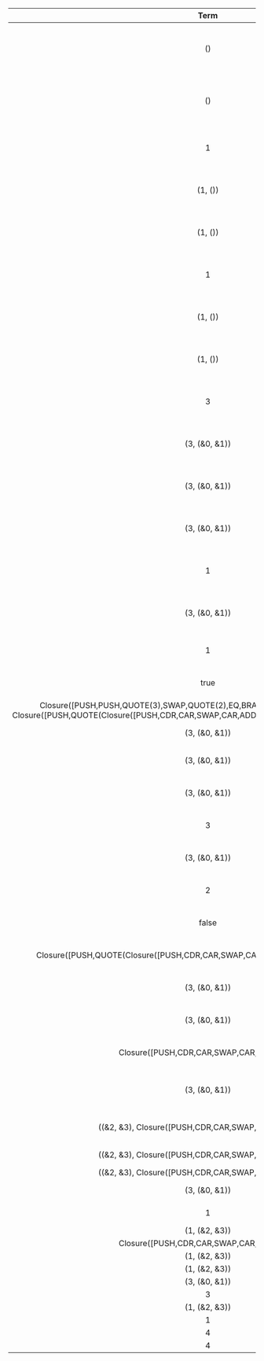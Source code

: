 | Term | Code | Stack |
|:-:|:-:|:-:|
| () | [PUSH, QUOTE(1), CONS, PUSH, CAR, SWAP, PUSH, QUOTE(3), CONS, PUSH, PUSH, QUOTE(1), SWAP, QUOTE(1), EQ, BRANCH(Closure([PUSH,PUSH,QUOTE(3),SWAP,QUOTE(2),EQ,BRANCH(Closure([QUOTE(4),RET]), Closure([PUSH,QUOTE(Closure([PUSH,CDR,CAR,SWAP,CAR,ADD,RET])),SWAP,CONS,RET])),CALL,RET]), Closure([QUOTE(6),RET])), CALL, SPLIT, SHR3, CONS, SWAP, CALL, STOP] | [] |
| () | [QUOTE(1), CONS, PUSH, CAR, SWAP, PUSH, QUOTE(3), CONS, PUSH, PUSH, QUOTE(1), SWAP, QUOTE(1), EQ, BRANCH(Closure([PUSH,PUSH,QUOTE(3),SWAP,QUOTE(2),EQ,BRANCH(Closure([QUOTE(4),RET]), Closure([PUSH,QUOTE(Closure([PUSH,CDR,CAR,SWAP,CAR,ADD,RET])),SWAP,CONS,RET])),CALL,RET]), Closure([QUOTE(6),RET])), CALL, SPLIT, SHR3, CONS, SWAP, CALL, STOP] | [()] |
| 1 | [CONS, PUSH, CAR, SWAP, PUSH, QUOTE(3), CONS, PUSH, PUSH, QUOTE(1), SWAP, QUOTE(1), EQ, BRANCH(Closure([PUSH,PUSH,QUOTE(3),SWAP,QUOTE(2),EQ,BRANCH(Closure([QUOTE(4),RET]), Closure([PUSH,QUOTE(Closure([PUSH,CDR,CAR,SWAP,CAR,ADD,RET])),SWAP,CONS,RET])),CALL,RET]), Closure([QUOTE(6),RET])), CALL, SPLIT, SHR3, CONS, SWAP, CALL, STOP] | [()] |
| (1, ()) | [PUSH, CAR, SWAP, PUSH, QUOTE(3), CONS, PUSH, PUSH, QUOTE(1), SWAP, QUOTE(1), EQ, BRANCH(Closure([PUSH,PUSH,QUOTE(3),SWAP,QUOTE(2),EQ,BRANCH(Closure([QUOTE(4),RET]), Closure([PUSH,QUOTE(Closure([PUSH,CDR,CAR,SWAP,CAR,ADD,RET])),SWAP,CONS,RET])),CALL,RET]), Closure([QUOTE(6),RET])), CALL, SPLIT, SHR3, CONS, SWAP, CALL, STOP] | [] |
| (1, ()) | [CAR, SWAP, PUSH, QUOTE(3), CONS, PUSH, PUSH, QUOTE(1), SWAP, QUOTE(1), EQ, BRANCH(Closure([PUSH,PUSH,QUOTE(3),SWAP,QUOTE(2),EQ,BRANCH(Closure([QUOTE(4),RET]), Closure([PUSH,QUOTE(Closure([PUSH,CDR,CAR,SWAP,CAR,ADD,RET])),SWAP,CONS,RET])),CALL,RET]), Closure([QUOTE(6),RET])), CALL, SPLIT, SHR3, CONS, SWAP, CALL, STOP] | [(1, ())] |
| 1 | [SWAP, PUSH, QUOTE(3), CONS, PUSH, PUSH, QUOTE(1), SWAP, QUOTE(1), EQ, BRANCH(Closure([PUSH,PUSH,QUOTE(3),SWAP,QUOTE(2),EQ,BRANCH(Closure([QUOTE(4),RET]), Closure([PUSH,QUOTE(Closure([PUSH,CDR,CAR,SWAP,CAR,ADD,RET])),SWAP,CONS,RET])),CALL,RET]), Closure([QUOTE(6),RET])), CALL, SPLIT, SHR3, CONS, SWAP, CALL, STOP] | [(1, ())] |
| (1, ()) | [PUSH, QUOTE(3), CONS, PUSH, PUSH, QUOTE(1), SWAP, QUOTE(1), EQ, BRANCH(Closure([PUSH,PUSH,QUOTE(3),SWAP,QUOTE(2),EQ,BRANCH(Closure([QUOTE(4),RET]), Closure([PUSH,QUOTE(Closure([PUSH,CDR,CAR,SWAP,CAR,ADD,RET])),SWAP,CONS,RET])),CALL,RET]), Closure([QUOTE(6),RET])), CALL, SPLIT, SHR3, CONS, SWAP, CALL, STOP] | [1] |
| (1, ()) | [QUOTE(3), CONS, PUSH, PUSH, QUOTE(1), SWAP, QUOTE(1), EQ, BRANCH(Closure([PUSH,PUSH,QUOTE(3),SWAP,QUOTE(2),EQ,BRANCH(Closure([QUOTE(4),RET]), Closure([PUSH,QUOTE(Closure([PUSH,CDR,CAR,SWAP,CAR,ADD,RET])),SWAP,CONS,RET])),CALL,RET]), Closure([QUOTE(6),RET])), CALL, SPLIT, SHR3, CONS, SWAP, CALL, STOP] | [(1, ()), 1] |
| 3 | [CONS, PUSH, PUSH, QUOTE(1), SWAP, QUOTE(1), EQ, BRANCH(Closure([PUSH,PUSH,QUOTE(3),SWAP,QUOTE(2),EQ,BRANCH(Closure([QUOTE(4),RET]), Closure([PUSH,QUOTE(Closure([PUSH,CDR,CAR,SWAP,CAR,ADD,RET])),SWAP,CONS,RET])),CALL,RET]), Closure([QUOTE(6),RET])), CALL, SPLIT, SHR3, CONS, SWAP, CALL, STOP] | [(1, ()), 1] |
| (3, (&0, &1)) | [PUSH, PUSH, QUOTE(1), SWAP, QUOTE(1), EQ, BRANCH(Closure([PUSH,PUSH,QUOTE(3),SWAP,QUOTE(2),EQ,BRANCH(Closure([QUOTE(4),RET]), Closure([PUSH,QUOTE(Closure([PUSH,CDR,CAR,SWAP,CAR,ADD,RET])),SWAP,CONS,RET])),CALL,RET]), Closure([QUOTE(6),RET])), CALL, SPLIT, SHR3, CONS, SWAP, CALL, STOP] | [1] |
| (3, (&0, &1)) | [PUSH, QUOTE(1), SWAP, QUOTE(1), EQ, BRANCH(Closure([PUSH,PUSH,QUOTE(3),SWAP,QUOTE(2),EQ,BRANCH(Closure([QUOTE(4),RET]), Closure([PUSH,QUOTE(Closure([PUSH,CDR,CAR,SWAP,CAR,ADD,RET])),SWAP,CONS,RET])),CALL,RET]), Closure([QUOTE(6),RET])), CALL, SPLIT, SHR3, CONS, SWAP, CALL, STOP] | [(3, (&0, &1)), 1] |
| (3, (&0, &1)) | [QUOTE(1), SWAP, QUOTE(1), EQ, BRANCH(Closure([PUSH,PUSH,QUOTE(3),SWAP,QUOTE(2),EQ,BRANCH(Closure([QUOTE(4),RET]), Closure([PUSH,QUOTE(Closure([PUSH,CDR,CAR,SWAP,CAR,ADD,RET])),SWAP,CONS,RET])),CALL,RET]), Closure([QUOTE(6),RET])), CALL, SPLIT, SHR3, CONS, SWAP, CALL, STOP] | [(3, (&0, &1)), (3, (&0, &1)), 1] |
| 1 | [SWAP, QUOTE(1), EQ, BRANCH(Closure([PUSH,PUSH,QUOTE(3),SWAP,QUOTE(2),EQ,BRANCH(Closure([QUOTE(4),RET]), Closure([PUSH,QUOTE(Closure([PUSH,CDR,CAR,SWAP,CAR,ADD,RET])),SWAP,CONS,RET])),CALL,RET]), Closure([QUOTE(6),RET])), CALL, SPLIT, SHR3, CONS, SWAP, CALL, STOP] | [(3, (&0, &1)), (3, (&0, &1)), 1] |
| (3, (&0, &1)) | [QUOTE(1), EQ, BRANCH(Closure([PUSH,PUSH,QUOTE(3),SWAP,QUOTE(2),EQ,BRANCH(Closure([QUOTE(4),RET]), Closure([PUSH,QUOTE(Closure([PUSH,CDR,CAR,SWAP,CAR,ADD,RET])),SWAP,CONS,RET])),CALL,RET]), Closure([QUOTE(6),RET])), CALL, SPLIT, SHR3, CONS, SWAP, CALL, STOP] | [1, (3, (&0, &1)), 1] |
| 1 | [EQ, BRANCH(Closure([PUSH,PUSH,QUOTE(3),SWAP,QUOTE(2),EQ,BRANCH(Closure([QUOTE(4),RET]), Closure([PUSH,QUOTE(Closure([PUSH,CDR,CAR,SWAP,CAR,ADD,RET])),SWAP,CONS,RET])),CALL,RET]), Closure([QUOTE(6),RET])), CALL, SPLIT, SHR3, CONS, SWAP, CALL, STOP] | [1, (3, (&0, &1)), 1] |
| true | [BRANCH(Closure([PUSH,PUSH,QUOTE(3),SWAP,QUOTE(2),EQ,BRANCH(Closure([QUOTE(4),RET]), Closure([PUSH,QUOTE(Closure([PUSH,CDR,CAR,SWAP,CAR,ADD,RET])),SWAP,CONS,RET])),CALL,RET]), Closure([QUOTE(6),RET])), CALL, SPLIT, SHR3, CONS, SWAP, CALL, STOP] | [(3, (&0, &1)), 1] |
| Closure([PUSH,PUSH,QUOTE(3),SWAP,QUOTE(2),EQ,BRANCH(Closure([QUOTE(4),RET]), Closure([PUSH,QUOTE(Closure([PUSH,CDR,CAR,SWAP,CAR,ADD,RET])),SWAP,CONS,RET])),CALL,RET]) | [CALL, SPLIT, SHR3, CONS, SWAP, CALL, STOP] | [(3, (&0, &1)), 1] |
| (3, (&0, &1)) | [PUSH, PUSH, QUOTE(3), SWAP, QUOTE(2), EQ, BRANCH(Closure([QUOTE(4),RET]), Closure([PUSH,QUOTE(Closure([PUSH,CDR,CAR,SWAP,CAR,ADD,RET])),SWAP,CONS,RET])), CALL, RET] | [Closure([SPLIT,SHR3,CONS,SWAP,CALL,STOP]), 1] |
| (3, (&0, &1)) | [PUSH, QUOTE(3), SWAP, QUOTE(2), EQ, BRANCH(Closure([QUOTE(4),RET]), Closure([PUSH,QUOTE(Closure([PUSH,CDR,CAR,SWAP,CAR,ADD,RET])),SWAP,CONS,RET])), CALL, RET] | [(3, (&0, &1)), Closure([SPLIT,SHR3,CONS,SWAP,CALL,STOP]), 1] |
| (3, (&0, &1)) | [QUOTE(3), SWAP, QUOTE(2), EQ, BRANCH(Closure([QUOTE(4),RET]), Closure([PUSH,QUOTE(Closure([PUSH,CDR,CAR,SWAP,CAR,ADD,RET])),SWAP,CONS,RET])), CALL, RET] | [(3, (&0, &1)), (3, (&0, &1)), Closure([SPLIT,SHR3,CONS,SWAP,CALL,STOP]), 1] |
| 3 | [SWAP, QUOTE(2), EQ, BRANCH(Closure([QUOTE(4),RET]), Closure([PUSH,QUOTE(Closure([PUSH,CDR,CAR,SWAP,CAR,ADD,RET])),SWAP,CONS,RET])), CALL, RET] | [(3, (&0, &1)), (3, (&0, &1)), Closure([SPLIT,SHR3,CONS,SWAP,CALL,STOP]), 1] |
| (3, (&0, &1)) | [QUOTE(2), EQ, BRANCH(Closure([QUOTE(4),RET]), Closure([PUSH,QUOTE(Closure([PUSH,CDR,CAR,SWAP,CAR,ADD,RET])),SWAP,CONS,RET])), CALL, RET] | [3, (3, (&0, &1)), Closure([SPLIT,SHR3,CONS,SWAP,CALL,STOP]), 1] |
| 2 | [EQ, BRANCH(Closure([QUOTE(4),RET]), Closure([PUSH,QUOTE(Closure([PUSH,CDR,CAR,SWAP,CAR,ADD,RET])),SWAP,CONS,RET])), CALL, RET] | [3, (3, (&0, &1)), Closure([SPLIT,SHR3,CONS,SWAP,CALL,STOP]), 1] |
| false | [BRANCH(Closure([QUOTE(4),RET]), Closure([PUSH,QUOTE(Closure([PUSH,CDR,CAR,SWAP,CAR,ADD,RET])),SWAP,CONS,RET])), CALL, RET] | [(3, (&0, &1)), Closure([SPLIT,SHR3,CONS,SWAP,CALL,STOP]), 1] |
| Closure([PUSH,QUOTE(Closure([PUSH,CDR,CAR,SWAP,CAR,ADD,RET])),SWAP,CONS,RET]) | [CALL, RET] | [(3, (&0, &1)), Closure([SPLIT,SHR3,CONS,SWAP,CALL,STOP]), 1] |
| (3, (&0, &1)) | [PUSH, QUOTE(Closure([PUSH,CDR,CAR,SWAP,CAR,ADD,RET])), SWAP, CONS, RET] | [Closure([RET]), Closure([SPLIT,SHR3,CONS,SWAP,CALL,STOP]), 1] |
| (3, (&0, &1)) | [QUOTE(Closure([PUSH,CDR,CAR,SWAP,CAR,ADD,RET])), SWAP, CONS, RET] | [(3, (&0, &1)), Closure([RET]), Closure([SPLIT,SHR3,CONS,SWAP,CALL,STOP]), 1] |
| Closure([PUSH,CDR,CAR,SWAP,CAR,ADD,RET]) | [SWAP, CONS, RET] | [(3, (&0, &1)), Closure([RET]), Closure([SPLIT,SHR3,CONS,SWAP,CALL,STOP]), 1] |
| (3, (&0, &1)) | [CONS, RET] | [Closure([PUSH,CDR,CAR,SWAP,CAR,ADD,RET]), Closure([RET]), Closure([SPLIT,SHR3,CONS,SWAP,CALL,STOP]), 1] |
| ((&2, &3), Closure([PUSH,CDR,CAR,SWAP,CAR,ADD,RET])) | [RET] | [Closure([RET]), Closure([SPLIT,SHR3,CONS,SWAP,CALL,STOP]), 1] |
| ((&2, &3), Closure([PUSH,CDR,CAR,SWAP,CAR,ADD,RET])) | [RET] | [Closure([SPLIT,SHR3,CONS,SWAP,CALL,STOP]), 1] |
| ((&2, &3), Closure([PUSH,CDR,CAR,SWAP,CAR,ADD,RET])) | [SPLIT, SHR3, CONS, SWAP, CALL, STOP] | [1] |
| (3, (&0, &1)) | [SHR3, CONS, SWAP, CALL, STOP] | [Closure([PUSH,CDR,CAR,SWAP,CAR,ADD,RET]), 1] |
| 1 | [CONS, SWAP, CALL, STOP] | [(3, (&0, &1)), Closure([PUSH,CDR,CAR,SWAP,CAR,ADD,RET])] |
| (1, (&2, &3)) | [SWAP, CALL, STOP] | [Closure([PUSH,CDR,CAR,SWAP,CAR,ADD,RET])] |
| Closure([PUSH,CDR,CAR,SWAP,CAR,ADD,RET]) | [CALL, STOP] | [(1, (&2, &3))] |
| (1, (&2, &3)) | [PUSH, CDR, CAR, SWAP, CAR, ADD, RET] | [Closure([STOP])] |
| (1, (&2, &3)) | [CDR, CAR, SWAP, CAR, ADD, RET] | [(1, (&2, &3)), Closure([STOP])] |
| (3, (&0, &1)) | [CAR, SWAP, CAR, ADD, RET] | [(1, (&2, &3)), Closure([STOP])] |
| 3 | [SWAP, CAR, ADD, RET] | [(1, (&2, &3)), Closure([STOP])] |
| (1, (&2, &3)) | [CAR, ADD, RET] | [3, Closure([STOP])] |
| 1 | [ADD, RET] | [3, Closure([STOP])] |
| 4 | [RET] | [Closure([STOP])] |
| 4 | [STOP] | [] |
